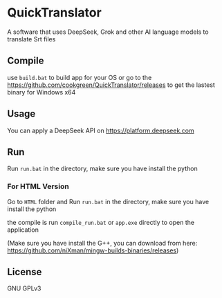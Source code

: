 # QuickTranslator
A software that uses DeepSeek, Grok and other AI language models to translate Srt files  

## Compile  
use `build.bat` to build app for your OS or go to the https://github.com/cookgreen/QuickTranslator/releases to get the lastest binary for Windows x64

## Usage
You can apply a DeepSeek API on https://platform.deepseek.com  

## Run
Run `run.bat` in the directory, make sure you have install the python  

### For HTML Version
Go to `HTML` folder and Run `run.bat` in the directory, make sure you have install the python  

the compile is run `compile_run.bat` or `app.exe` directly to open the application  

(Make sure you have install the G++, you can download from here: https://github.com/niXman/mingw-builds-binaries/releases)

## License
GNU GPLv3  
